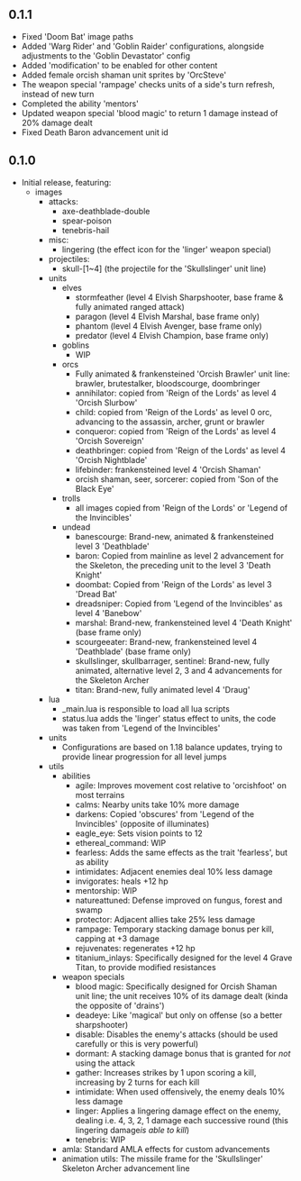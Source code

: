 ## 0.1.1

- Fixed 'Doom Bat' image paths
- Added 'Warg Rider' and 'Goblin Raider' configurations, alongside adjustments to the 'Goblin Devastator' config
- Added 'modification' to be enabled for other content
- Added female orcish shaman unit sprites by 'OrcSteve'
- The weapon special 'rampage' checks units of a side's turn refresh, instead of new turn
- Completed the ability 'mentors'
- Updated weapon special 'blood magic' to return 1 damage instead of 20% damage dealt
- Fixed Death Baron advancement unit id

## 0.1.0

- Initial release, featuring:
  - images
    - attacks:
      - axe-deathblade-double
      - spear-poison
      - tenebris-hail
    - misc: 
      - lingering (the effect icon for the 'linger' weapon special)
    - projectiles: 
      - skull-[1~4] (the projectile for the 'Skullslinger' unit line)
    - units
      - elves
        - stormfeather (level 4 Elvish Sharpshooter, base frame & fully animated ranged attack)
        - paragon (level 4 Elvish Marshal, base frame only)
        - phantom (level 4 Elvish Avenger, base frame only)
        - predator (level 4 Elvish Champion, base frame only)
      - goblins
        - WIP
      - orcs
        - Fully animated & frankensteined 'Orcish Brawler' unit line: brawler, brutestalker, bloodscourge, doombringer
        - annihilator: copied from 'Reign of the Lords' as level 4 'Orcish Slurbow'
        - child: copied from 'Reign of the Lords' as level 0 orc, advancing to the assassin, archer, grunt or brawler
        - conqueror: copied from 'Reign of the Lords' as level 4 'Orcish Sovereign'
        - deathbringer: copied from 'Reign of the Lords' as level 4 'Orcish Nightblade'
        - lifebinder: frankensteined level 4 'Orcish Shaman'
        - orcish shaman, seer, sorcerer: copied from 'Son of the Black Eye'
      - trolls
        - all images copied from 'Reign of the Lords' or 'Legend of the Invincibles'
      - undead
        - banescourge: Brand-new, animated & frankensteined level 3 'Deathblade'
        - baron: Copied from mainline as level 2 advancement for the Skeleton, the preceding unit to the level 3  'Death Knight'
        - doombat: Copied from 'Reign of the Lords' as level 3 'Dread Bat'
        - dreadsniper: Copied from 'Legend of the Invincibles' as level 4 'Banebow'
        - marshal: Brand-new, frankensteined level 4 'Death Knight' (base frame only)
        - scourgeeater: Brand-new, frankensteined level 4 'Deathblade' (base frame only)
        - skullslinger, skullbarrager, sentinel: Brand-new, fully animated, alternative level 2, 3 and 4  advancements for the Skeleton Archer
        - titan: Brand-new, fully animated level 4 'Draug'
    - lua
      - _main.lua is responsible to load all lua scripts
      - status.lua adds the 'linger' status effect to units, the code was taken from 'Legend of the Invincibles'
    - units
      - Configurations are based on 1.18 balance updates, trying to provide linear progression for all level jumps
    - utils
      - abilities
        - agile: Improves movement cost relative to 'orcishfoot' on most terrains
        - calms: Nearby units take 10% more damage
        - darkens: Copied 'obscures' from 'Legend of the Invincibles' (opposite of illuminates)
        - eagle_eye: Sets vision points to 12
        - ethereal_command: WIP
        - fearless: Adds the same effects as the trait 'fearless', but as ability
        - intimidates: Adjacent enemies deal 10% less damage
        - invigorates: heals +12 hp
        - mentorship: WIP
        - natureattuned: Defense improved on fungus, forest and swamp
        - protector: Adjacent allies take 25% less damage
        - rampage: Temporary stacking damage bonus per kill, capping at +3 damage
        - rejuvenates: regenerates +12 hp
        - titanium_inlays: Specifically designed for the level 4 Grave Titan, to provide modified resistances
      - weapon specials
        - blood magic: Specifically designed for Orcish Shaman unit line; the unit receives 10% of its damage dealt (kinda the opposite of 'drains')
        - deadeye: Like 'magical' but only on offense (so a better sharpshooter)
        - disable: Disables the enemy's attacks (should be used carefully or this is very powerful)
        - dormant: A stacking damage bonus that is granted for *not* using the attack
        - gather: Increases strikes by 1 upon scoring a kill, increasing by 2 turns for each kill
        - intimidate: When used offensively, the enemy deals 10% less damage
        - linger: Applies a lingering damage effect on the enemy, dealing i.e. 4, 3, 2, 1 damage each successive  round (this lingering damage*is able to kill*)
        - tenebris: WIP
      - amla: Standard AMLA effects for custom advancements
      - animation utils: The missile frame for the 'Skullslinger' Skeleton Archer advancement line

